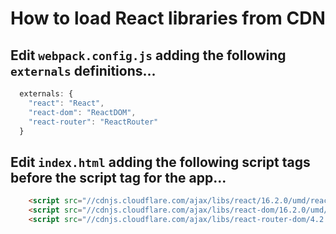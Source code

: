 # How to load React libraries from CDN

## Edit `webpack.config.js` adding the following `externals` definitions...

```js
  externals: {
    "react": "React",
    "react-dom": "ReactDOM",
    "react-router": "ReactRouter"
  }
```

## Edit `index.html` adding the following script tags before the script tag for the app...
```html
    <script src="//cdnjs.cloudflare.com/ajax/libs/react/16.2.0/umd/react.production.min.js"></script>
    <script src="//cdnjs.cloudflare.com/ajax/libs/react-dom/16.2.0/umd/react-dom.production.min.js"></script>
    <script src="//cdnjs.cloudflare.com/ajax/libs/react-router-dom/4.2.2/react-router-dom.min.js"></script>    
```
